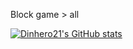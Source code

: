 Block game > all

[![Dinhero21's GitHub stats](https://github-readme-stats.vercel.app/api?username=dinhero21)](https://github.com/anuraghazra/github-readme-stats)
